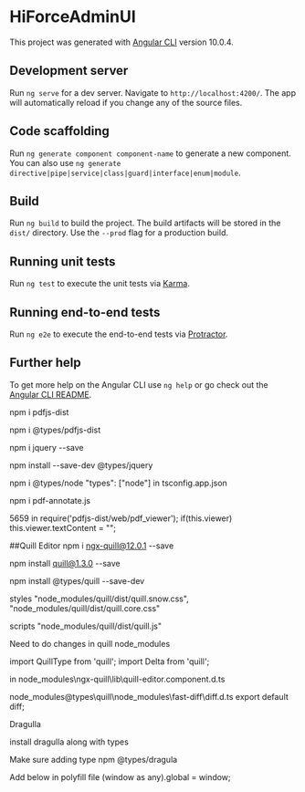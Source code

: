 # HiForceAdminUI

This project was generated with [Angular CLI](https://github.com/angular/angular-cli) version 10.0.4.

## Development server

Run `ng serve` for a dev server. Navigate to `http://localhost:4200/`. The app will automatically reload if you change any of the source files.

## Code scaffolding

Run `ng generate component component-name` to generate a new component. You can also use `ng generate directive|pipe|service|class|guard|interface|enum|module`.

## Build

Run `ng build` to build the project. The build artifacts will be stored in the `dist/` directory. Use the `--prod` flag for a production build.

## Running unit tests

Run `ng test` to execute the unit tests via [Karma](https://karma-runner.github.io).

## Running end-to-end tests

Run `ng e2e` to execute the end-to-end tests via [Protractor](http://www.protractortest.org/).

## Further help

To get more help on the Angular CLI use `ng help` or go check out the [Angular CLI README](https://github.com/angular/angular-cli/blob/master/README.md).

npm i pdfjs-dist


npm i @types/pdfjs-dist

npm i jquery --save

npm install --save-dev @types/jquery

npm i @types/node
"types": ["node"] in tsconfig.app.json

npm i pdf-annotate.js


5659 in require('pdfjs-dist/web/pdf_viewer');
if(this.viewer)
  this.viewer.textContent = "";


##Quill Editor
npm i ngx-quill@12.0.1 --save

npm install quill@1.3.0 --save


npm install @types/quill --save-dev

styles
"node_modules/quill/dist/quill.snow.css",
"node_modules/quill/dist/quill.core.css"

scripts
"node_modules/quill/dist/quill.js"


Need to do changes in quill node_modules


import QuillType from 'quill';
import Delta from 'quill';

in node_modules\ngx-quill\lib\quill-editor.component.d.ts



node_modules\@types\quill\node_modules\fast-diff\diff.d.ts
export default diff;


Dragulla

install dragulla along with types

Make sure adding type npm
 @types/dragula

Add below in polyfill file
(window as any).global = window;
